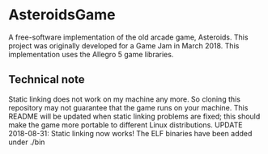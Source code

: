 # AsteroidsGame
A free-software implementation of the old arcade game, Asteroids. This project was originally developed for a Game Jam in March 2018. This implementation uses the Allegro 5 game libraries.

## Technical note 
Static linking does not work on my machine any more. So cloning this repository may not guarantee that the game runs on your machine. This README will be updated when static linking problems are fixed; this should make the game more portable to different Linux distributions. 
UPDATE 2018-08-31: Static linking now works! The ELF binaries have been added under ./bin 

